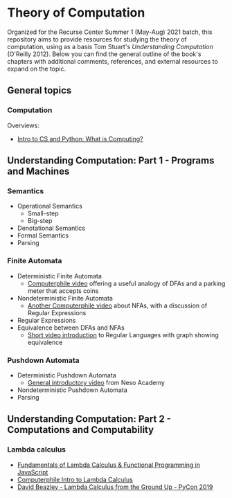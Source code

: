 # Theory of Computation

Organized for the Recurse Center Summer 1 (May-Aug) 2021 batch, this repository aims to provide resources for studying the theory of computation, using as a basis Tom Stuart's _Understanding Computation_ (O'Reilly 2012). Below you can find the general outline of the book's chapters with additional comments, references, and 
external resources to expand on the topic.

## General topics
### Computation
Overviews:
* [Intro to CS and Python: What is Computing?](https://www.youtube.com/watch?v=nykOeWgQcHM)

## Understanding Computation: Part 1 - Programs and Machines

### Semantics
* Operational Semantics
  * Small-step
  * Big-step
* Denotational Semantics
* Formal Semantics
* Parsing

### Finite Automata
* Deterministic Finite Automata
  - [Computerphile video](https://www.youtube.com/watch?v=vhiiia1_hC4) offering a useful analogy of DFAs and a parking meter that accepts coins  
* Nondeterministic Finite Automata
  - [Another Computerphile video](https://www.youtube.com/watch?v=528Jc3q86F8) about NFAs, with a discussion of Regular Expressions
* Regular Expressions
* Equivalence between DFAs and NFAs
  - [Short video introduction](https://www.youtube.com/watch?v=W8Uu0inPmU8&t=336s) to Regular Languages with graph showing equivalence

### Pushdown Automata
* Deterministic Pushdown Automata
  - [General introductory video](https://www.youtube.com/watch?v=4ejIAmp_Atw) from Neso Academy
* Nondeterministic Pushdown Automata
* Parsing

## Understanding Computation: Part 2 - Computations and Computability 
### Lambda calculus
* [Fundamentals of Lambda Calculus & Functional Programming in JavaScript](https://www.youtube.com/watch?v=3VQ382QG-y4)
* [Computerphile Intro to Lambda Calculus](https://www.youtube.com/watch?v=eis11j_iGMs)
* [David Beazley - Lambda Calculus from the Ground Up - PyCon 2019](https://www.youtube.com/watch?v=pkCLMl0e_0k)

